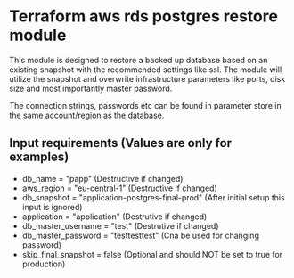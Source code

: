 # Terraform aws rds postgres restore module
This module is designed to restore a backed up database based on an existing snapshot with the recommended settings like ssl.
The module will utilize the snapshot and overwrite infrastructure parameters like ports, disk size and most importantly master password.

The connection strings, passwords etc can be found in parameter store in the same account/region as the database.

## Input requirements (Values are only for examples)
* db_name = "papp" (Destructive if changed)
* aws_region = "eu-central-1" (Destructive if changed)
* db_snapshot = "application-postgres-final-prod" (After initial setup this input is ignored)
* application = "application" (Destrutive if changed)
* db_master_username = "test" (Destrutive if changed)
* db_master_password = "testtesttest" (Cna be used for changing password)
* skip_final_snapshot = false (Optional and should NOT be set to true for production)